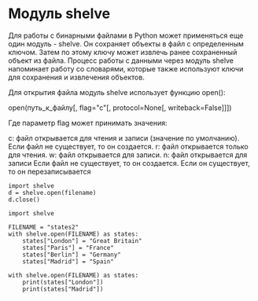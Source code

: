 # Модуль shelve

Для работы с бинарными файлами в Python может применяться еще один модуль - shelve. 
Он сохраняет объекты в файл с определенным ключом. 
Затем по этому ключу может извлечь ранее сохраненный объект из файла. 
Процесс работы с данными через модуль shelve напоминает работу со словарями, 
которые также используют ключи для сохранения и извлечения объектов.

Для открытия файла модуль shelve использует функцию open():

open(путь_к_файлу[, flag="c"[, protocol=None[, writeback=False]]])

Где параметр flag может принимать значения:

c: файл открывается для чтения и записи (значение по умолчанию). Если файл не существует, то он создается.
r: файл открывается только для чтения.
w: файл открывается для записи.
n: файл открывается для записи Если файл не существует, то он создается. Если он существует, то он перезаписывается

```
import shelve
d = shelve.open(filename)
d.close()
```

```
import shelve
 
FILENAME = "states2"
with shelve.open(FILENAME) as states:
    states["London"] = "Great Britain"
    states["Paris"] = "France"
    states["Berlin"] = "Germany"
    states["Madrid"] = "Spain"
 
with shelve.open(FILENAME) as states:
    print(states["London"])
    print(states["Madrid"])
```





















